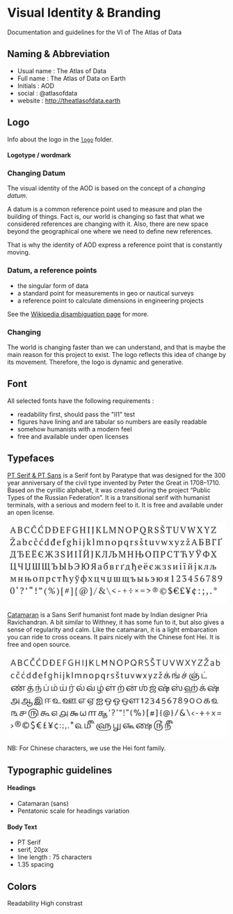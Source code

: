 # Visual Identity & Branding

Documentation and guidelines for the VI of The Atlas of Data

## Naming & Abbreviation

- Usual name : The Atlas of Data
- Full name : The Atlas of Data on Earth
- Initials : AOD
- social : @atlasofdata
- website : http://theatlasofdata.earth

## Logo

Info about the logo in the [`logo`](./logo) folder.

#### Logotype / wordmark

### Changing Datum

The visual identity of the AOD is based on the concept of a *changing datum*.

A datum is a common reference point used to measure and plan the building of things. Fact is, our world is changing so fast that what we considered references are changing with it. Also, there are new space beyond the geographical one where we need to define new references.

That is why the identity of AOD express a reference point that is constantly moving.

### Datum, a reference points

- the singular form of data
- a standard point for measurements in geo or nautical surveys
- a reference point to calculate dimensions in engineering projects

See the [Wikipedia disambiguation page](https://en.wikipedia.org/wiki/Datum_(disambiguation)) for more.

### Changing

The world is changing faster than we can understand, and that is maybe the main reason for this project to exist. The logo reflects this idea of change by its movement. Therefore, the logo is dynamic and generative.



## Font

All selected fonts have the following requirements :

- readability first, should pass the "Il1" test  
- figures have lining and are tabular so numbers are easily readable
- somehow humanists with a modern feel
- free and available under open licenses

## Typefaces

[PT Serif & PT Sans](https://company.paratype.com/pt-sans-pt-serif) is a Serif font by Paratype that was designed for the 300 year anniversary of the civil type invented by Peter the Great in 1708–1710. Based on the cyrillic alphabet, it was created during the project “Public Types of the Russian Federation”. It is a transitional serif with humanist terminals, with a serious and modern feel to it. It is free and available under an open license.

![](./fonts/PTSerif-font-sample.png)

[Catamaran](https://github.com/VanillaandCream/Catamaran-Tamil) is a Sans Serif humanist font made by Indian designer Pria Ravichandran. A bit similar to Withney, it has some fun to it, but also gives a sense of regularity and calm. Like the catamaran, it is a light embarcation you can ride to cross oceans. It pairs nicely with the Chinese font Hei. It is free and open source.

![](./fonts/catamaran-font-sample.png)

NB: For Chinese characters, we use the Hei font family.


## Typographic guidelines

#### Headings

- Catamaran (sans)
- Pentatonic scale for headings variation

#### Body Text

- PT Serif
- serif, 20px
- line length : 75 characters
- 1.35 spacing

## Colors

Readability
High constrast
